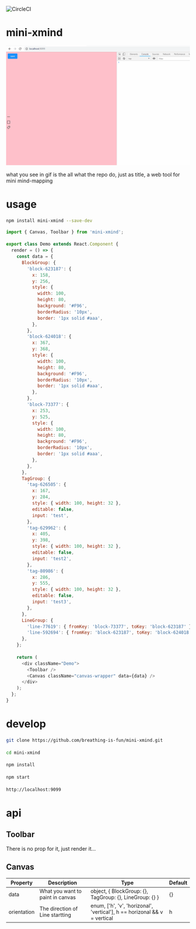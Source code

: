 ![CircleCI](https://img.shields.io/circleci/project/github/breathing-is-fun/mini-xmind/master.svg)

# mini-xmind

![img](./docs/assets/demo.gif)

what you see in gif is the all what the repo do, just as title, a web tool for mini mind-mapping

# usage

```bash
npm install mini-xmind --save-dev
```

```javascript
import { Canvas, Toolbar } from 'mini-xmind';

export class Demo extends React.Component {
  render = () => {
    const data = {
      BlockGroup: {
        'block-623187': {
          x: 158,
          y: 256,
          style: {
            width: 100,
            height: 80,
            background: '#F96',
            borderRadius: '10px',
            border: '1px solid #aaa',
          },
        },
        'block-624018': {
          x: 367,
          y: 368,
          style: {
            width: 100,
            height: 80,
            background: '#F96',
            borderRadius: '10px',
            border: '1px solid #aaa',
          },
        },
        'block-73377': {
          x: 253,
          y: 525,
          style: {
            width: 100,
            height: 80,
            background: '#F96',
            borderRadius: '10px',
            border: '1px solid #aaa',
          },
        },
      },
      TagGroup: {
        'tag-626505': {
          x: 167,
          y: 284,
          style: { width: 100, height: 32 },
          editable: false,
          input: 'test',
        },
        'tag-629962': {
          x: 405,
          y: 398,
          style: { width: 100, height: 32 },
          editable: false,
          input: 'test2',
        },
        'tag-80986': {
          x: 286,
          y: 555,
          style: { width: 100, height: 32 },
          editable: false,
          input: 'test3',
        },
      },
      LineGroup: {
        'line-77619': { fromKey: 'block-73377', toKey: 'block-623187' },
        'line-592694': { fromKey: 'block-623187', toKey: 'block-624018' },
      },
    };

    return (
      <div className="Demo">
        <Toolbar />
        <Canvas className="canvas-wrapper" data={data} />
      </div>
    );
  };
}
```

# develop

```bash
git clone https://github.com/breathing-is-fun/mini-xmind.git

cd mini-xmind

npm install

npm start

http://localhost:9099
```

# api

## Toolbar

There is no prop for it, just render it...

## Canvas

| Property    | Description                      | Type                                                                      | Default |
| ----------- | -------------------------------- | ------------------------------------------------------------------------- | ------- |
| data        | What you want to paint in canvas | object, { BlockGroup: {}, TagGroup: {}, LineGroup: {} }                   | {}      |
| orientation | The direction of Line startting  | enum, ['h', 'v', 'horizonal', 'vertical'], h == horizonal && v = vertical | h       |
